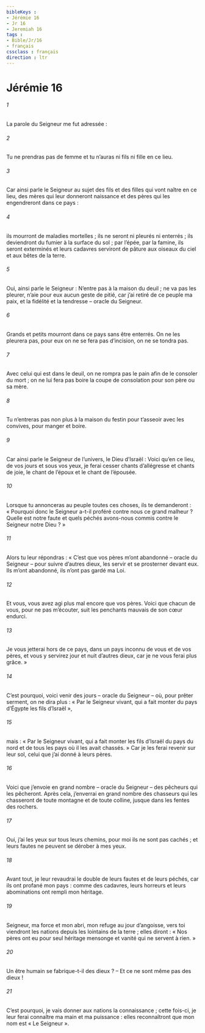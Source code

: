 ```yaml
---
bibleKeys : 
- Jérémie 16
- Jr 16
- Jeremiah 16
tags : 
- Bible/Jr/16
- français
cssclass : français
direction : ltr
---
```


# Jérémie 16

###### 1
La parole du Seigneur me fut adressée :
###### 2
Tu ne prendras pas de femme et tu n’auras ni fils ni fille en ce lieu.
###### 3
Car ainsi parle le Seigneur au sujet des fils et des filles qui vont naître en ce lieu, des mères qui leur donneront naissance et des pères qui les engendreront dans ce pays :
###### 4
ils mourront de maladies mortelles ; ils ne seront ni pleurés ni enterrés ; ils deviendront du fumier à la surface du sol ; par l’épée, par la famine, ils seront exterminés et leurs cadavres serviront de pâture aux oiseaux du ciel et aux bêtes de la terre.
###### 5
Oui, ainsi parle le Seigneur : N’entre pas à la maison du deuil ; ne va pas les pleurer, n’aie pour eux aucun geste de pitié, car j’ai retiré de ce peuple ma paix, et la fidélité et la tendresse – oracle du Seigneur.
###### 6
Grands et petits mourront dans ce pays sans être enterrés. On ne les pleurera pas, pour eux on ne se fera pas d’incision, on ne se tondra pas.
###### 7
Avec celui qui est dans le deuil, on ne rompra pas le pain afin de le consoler du mort ; on ne lui fera pas boire la coupe de consolation pour son père ou sa mère.
###### 8
Tu n’entreras pas non plus à la maison du festin pour t’asseoir avec les convives, pour manger et boire.
###### 9
Car ainsi parle le Seigneur de l’univers, le Dieu d’Israël : Voici qu’en ce lieu, de vos jours et sous vos yeux, je ferai cesser chants d’allégresse et chants de joie, le chant de l’époux et le chant de l’épousée.
###### 10
Lorsque tu annonceras au peuple toutes ces choses, ils te demanderont : « Pourquoi donc le Seigneur a-t-il proféré contre nous ce grand malheur ? Quelle est notre faute et quels péchés avons-nous commis contre le Seigneur notre Dieu ? »
###### 11
Alors tu leur répondras : « C’est que vos pères m’ont abandonné – oracle du Seigneur – pour suivre d’autres dieux, les servir et se prosterner devant eux. Ils m’ont abandonné, ils n’ont pas gardé ma Loi.
###### 12
Et vous, vous avez agi plus mal encore que vos pères. Voici que chacun de vous, pour ne pas m’écouter, suit les penchants mauvais de son cœur endurci.
###### 13
Je vous jetterai hors de ce pays, dans un pays inconnu de vous et de vos pères, et vous y servirez jour et nuit d’autres dieux, car je ne vous ferai plus grâce. »
###### 14
C’est pourquoi, voici venir des jours – oracle du Seigneur – où, pour prêter serment, on ne dira plus : « Par le Seigneur vivant, qui a fait monter du pays d’Égypte les fils d’Israël »,
###### 15
mais : « Par le Seigneur vivant, qui a fait monter les fils d’Israël du pays du nord et de tous les pays où il les avait chassés. » Car je les ferai revenir sur leur sol, celui que j’ai donné à leurs pères.
###### 16
Voici que j’envoie en grand nombre – oracle du Seigneur – des pêcheurs qui les pêcheront. Après cela, j’enverrai en grand nombre des chasseurs qui les chasseront de toute montagne et de toute colline, jusque dans les fentes des rochers.
###### 17
Oui, j’ai les yeux sur tous leurs chemins, pour moi ils ne sont pas cachés ; et leurs fautes ne peuvent se dérober à mes yeux.
###### 18
Avant tout, je leur revaudrai le double de leurs fautes et de leurs péchés, car ils ont profané mon pays : comme des cadavres, leurs horreurs et leurs abominations ont rempli mon héritage.
###### 19
Seigneur, ma force et mon abri,
mon refuge au jour d’angoisse,
vers toi viendront les nations
depuis les lointains de la terre ;
elles diront : « Nos pères ont eu pour seul héritage
mensonge et vanité qui ne servent à rien. »
###### 20
Un être humain se fabrique-t-il des dieux ?
– Et ce ne sont même pas des dieux !
###### 21
C’est pourquoi, je vais donner aux nations la connaissance ;
cette fois-ci, je leur ferai connaître
ma main et ma puissance :
elles reconnaîtront que mon nom est « Le Seigneur ».
